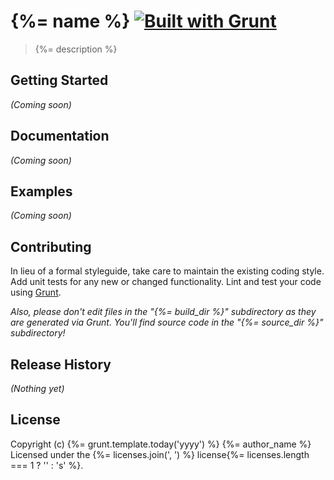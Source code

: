 # {%= name %} [![Built with Grunt](https://cdn.gruntjs.com/builtwith.png)](http://gruntjs.com/)

> {%= description %}

## Getting Started
_(Coming soon)_

## Documentation
_(Coming soon)_

## Examples
_(Coming soon)_

## Contributing
In lieu of a formal styleguide, take care to maintain the existing coding style. Add unit tests for any new or changed functionality. Lint and test your code using [Grunt](http://gruntjs.com/).

_Also, please don't edit files in the "{%= build_dir %}" subdirectory as they are generated via Grunt. You'll find source code in the "{%= source_dir %}" subdirectory!_

## Release History
_(Nothing yet)_

## License
Copyright (c) {%= grunt.template.today('yyyy') %} {%= author_name %}  
Licensed under the {%= licenses.join(', ') %} license{%= licenses.length === 1 ? '' : 's' %}.